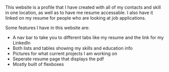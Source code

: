 This website is a profile that I have created with all of my contacts and 
skill in one location, as well as to have me resume accessable. I also have 
it linked on my resume for people who are looking at job applications.

Some features I have in this website are:
- A nav bar to take you to different tabs like my resume and the link for my LinkedIn
- Both lists and tables showing my skills and education info
- Pictures for what current projects I am working on
- Seperate resume page that displays the pdf
- Mostly built of flexboxes 